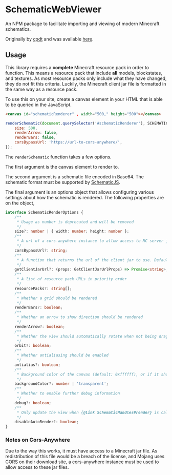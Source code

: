 # SchematicWebViewer

An NPM package to facilitate importing and viewing of modern Minecraft schematics.

Originally by [cpdt](https://github.com/cpdt) and was available [here](https://github.com/me4502/WorldEditGolf/tree/master/3d_test).

## Usage

This library requires a **complete** Minecraft resource pack in order to function. This means a resource pack that include **all** models, blockstates, and textures. As most resource packs only include what they have changed, they do not fit this criteria. Luckily, the Minecraft client jar file is formatted in the same way as a resource pack.

To use this on your site, create a canvas element in your HTML that is able to be queried in the JavaScript.

```html
<canvas id="schematicRenderer" , width="500," height="500"></canvas>
```

```javascript
renderSchematic(document.querySelector('#schematicRenderer'), SCHEMATIC_FILE, {
    size: 500,
    renderArrow: false,
    renderBars: false,
    corsBypassUrl: 'https://url-to-cors-anywhere/',
});
```

The `renderSchematic` function takes a few options.

The first argument is the canvas element to render to.

The second argument is a schematic file encoded in Base64. The schematic format must be supported by [SchematicJS](https://github.com/EngineHub/SchematicJS).

The final argument is an options object that allows configuring various settings about how the schematic is rendered. The following properties are on the object,

```typescript
interface SchematicRenderOptions {
    /**
     * Usage as number is deprecated and will be removed
     */
    size?: number | { width: number; height: number };
    /**
     * A url of a cors-anywhere instance to allow access to MC server jars. Required by the default `getClientJarUrl` function
     */
    corsBypassUrl?: string;
    /**
     * A function that returns the url of the client jar to use. Defaults to using the EngineHub Cassette Deck service
     */
    getClientJarUrl?: (props: GetClientJarUrlProps) => Promise<string>;
    /**
     * A list of resource pack URLs in priority order
     */
    resourcePacks?: string[];
    /**
     * Whether a grid should be rendered
     */
    renderBars?: boolean;
    /**
     * Whether an arrow to show direction should be rendered
     */
    renderArrow?: boolean;
    /**
     * Whether the view should automatically rotate when not being dragged by the user
     */
    orbit?: boolean;
    /**
     * Whether antialiasing should be enabled
     */
    antialias?: boolean;
    /**
     * Background color of the canvas (default: 0xffffff), or if it should be transparent
     */
    backgroundColor?: number | 'transparent';
    /**
     * Whether to enable further debug information
     */
    debug?: boolean;
    /**
     * Only update the view when {@link SchematicHandles#render} is called. This is useful if you want to control the rendering yourself
     */
    disableAutoRender?: boolean;
}
```

### Notes on Cors-Anywhere

Due to the way this works, it must have access to a Minecraft jar file. As redistribution of this file would be a breach of the license, and Mojang uses CORS on their download site, a cors-anywhere instance must be used to allow access to these jar files.

